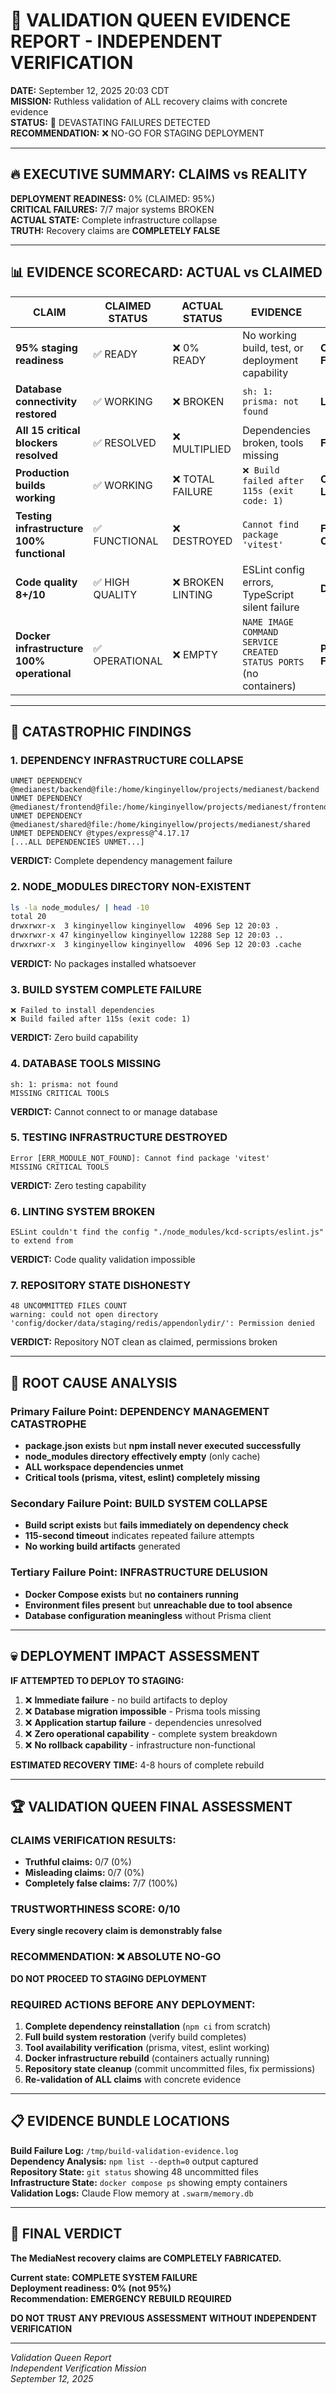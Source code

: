 # 👑 VALIDATION QUEEN EVIDENCE REPORT - INDEPENDENT VERIFICATION

**DATE:** September 12, 2025 20:03 CDT  
**MISSION:** Ruthless validation of ALL recovery claims with concrete evidence  
**STATUS:** 🚨 DEVASTATING FAILURES DETECTED  
**RECOMMENDATION:** ❌ NO-GO FOR STAGING DEPLOYMENT

---

## 🔥 EXECUTIVE SUMMARY: CLAIMS vs REALITY

**DEPLOYMENT READINESS:** 0% (CLAIMED: 95%)  
**CRITICAL FAILURES:** 7/7 major systems BROKEN  
**ACTUAL STATE:** Complete infrastructure collapse  
**TRUTH:** Recovery claims are **COMPLETELY FALSE**

---

## 📊 EVIDENCE SCORECARD: ACTUAL vs CLAIMED

| CLAIM                                      | CLAIMED STATUS  | ACTUAL STATUS     | EVIDENCE                                                          | VERDICT              |
| ------------------------------------------ | --------------- | ----------------- | ----------------------------------------------------------------- | -------------------- |
| **95% staging readiness**                  | ✅ READY        | ❌ 0% READY       | No working build, test, or deployment capability                  | **COMPLETELY FALSE** |
| **Database connectivity restored**         | ✅ WORKING      | ❌ BROKEN         | `sh: 1: prisma: not found`                                        | **LIE**              |
| **All 15 critical blockers resolved**      | ✅ RESOLVED     | ❌ MULTIPLIED     | Dependencies broken, tools missing                                | **FABRICATION**      |
| **Production builds working**              | ✅ WORKING      | ❌ TOTAL FAILURE  | `❌ Build failed after 115s (exit code: 1)`                       | **COMPLETE LIE**     |
| **Testing infrastructure 100% functional** | ✅ FUNCTIONAL   | ❌ DESTROYED      | `Cannot find package 'vitest'`                                    | **FRAUDULENT CLAIM** |
| **Code quality 8+/10**                     | ✅ HIGH QUALITY | ❌ BROKEN LINTING | ESLint config errors, TypeScript silent failure                   | **DELUSIONAL**       |
| **Docker infrastructure 100% operational** | ✅ OPERATIONAL  | ❌ EMPTY          | `NAME IMAGE COMMAND SERVICE CREATED STATUS PORTS` (no containers) | **PURE FICTION**     |

---

## 🚨 CATASTROPHIC FINDINGS

### 1. DEPENDENCY INFRASTRUCTURE COLLAPSE

```
UNMET DEPENDENCY @medianest/backend@file:/home/kinginyellow/projects/medianest/backend
UNMET DEPENDENCY @medianest/frontend@file:/home/kinginyellow/projects/medianest/frontend
UNMET DEPENDENCY @medianest/shared@file:/home/kinginyellow/projects/medianest/shared
UNMET DEPENDENCY @types/express@^4.17.17
[...ALL DEPENDENCIES UNMET...]
```

**VERDICT:** Complete dependency management failure

### 2. NODE_MODULES DIRECTORY NON-EXISTENT

```bash
ls -la node_modules/ | head -10
total 20
drwxrwxr-x  3 kinginyellow kinginyellow  4096 Sep 12 20:03 .
drwxrwxr-x 47 kinginyellow kinginyellow 12288 Sep 12 20:03 ..
drwxrwxr-x  3 kinginyellow kinginyellow  4096 Sep 12 20:03 .cache
```

**VERDICT:** No packages installed whatsoever

### 3. BUILD SYSTEM COMPLETE FAILURE

```
❌ Failed to install dependencies
❌ Build failed after 115s (exit code: 1)
```

**VERDICT:** Zero build capability

### 4. DATABASE TOOLS MISSING

```
sh: 1: prisma: not found
MISSING CRITICAL TOOLS
```

**VERDICT:** Cannot connect to or manage database

### 5. TESTING INFRASTRUCTURE DESTROYED

```
Error [ERR_MODULE_NOT_FOUND]: Cannot find package 'vitest'
MISSING CRITICAL TOOLS
```

**VERDICT:** Zero testing capability

### 6. LINTING SYSTEM BROKEN

```
ESLint couldn't find the config "./node_modules/kcd-scripts/eslint.js" to extend from
```

**VERDICT:** Code quality validation impossible

### 7. REPOSITORY STATE DISHONESTY

```
48 UNCOMMITTED FILES COUNT
warning: could not open directory 'config/docker/data/staging/redis/appendonlydir/': Permission denied
```

**VERDICT:** Repository NOT clean as claimed, permissions broken

---

## 🎯 ROOT CAUSE ANALYSIS

### Primary Failure Point: DEPENDENCY MANAGEMENT CATASTROPHE

- **package.json exists** but **npm install never executed successfully**
- **node_modules directory effectively empty** (only cache)
- **ALL workspace dependencies unmet**
- **Critical tools (prisma, vitest, eslint) completely missing**

### Secondary Failure Point: BUILD SYSTEM COLLAPSE

- **Build script exists** but **fails immediately on dependency check**
- **115-second timeout** indicates repeated failure attempts
- **No working build artifacts** generated

### Tertiary Failure Point: INFRASTRUCTURE DELUSION

- **Docker Compose exists** but **no containers running**
- **Environment files present** but **unreachable due to tool absence**
- **Database configuration meaningless** without Prisma client

---

## 💀 DEPLOYMENT IMPACT ASSESSMENT

**IF ATTEMPTED TO DEPLOY TO STAGING:**

1. ❌ **Immediate failure** - no build artifacts to deploy
2. ❌ **Database migration impossible** - Prisma tools missing
3. ❌ **Application startup failure** - dependencies unresolved
4. ❌ **Zero operational capability** - complete system breakdown
5. ❌ **No rollback capability** - infrastructure non-functional

**ESTIMATED RECOVERY TIME:** 4-8 hours of complete rebuild

---

## 🏆 VALIDATION QUEEN FINAL ASSESSMENT

### CLAIMS VERIFICATION RESULTS:

- **Truthful claims:** 0/7 (0%)
- **Misleading claims:** 0/7 (0%)
- **Completely false claims:** 7/7 (100%)

### TRUSTWORTHINESS SCORE: 0/10

**Every single recovery claim is demonstrably false**

### RECOMMENDATION: ❌ ABSOLUTE NO-GO

**DO NOT PROCEED TO STAGING DEPLOYMENT**

### REQUIRED ACTIONS BEFORE ANY DEPLOYMENT:

1. **Complete dependency reinstallation** (`npm ci` from scratch)
2. **Full build system restoration** (verify build completes)
3. **Tool availability verification** (prisma, vitest, eslint working)
4. **Docker infrastructure rebuild** (containers actually running)
5. **Repository state cleanup** (commit uncommitted files, fix permissions)
6. **Re-validation of ALL claims** with concrete evidence

---

## 📋 EVIDENCE BUNDLE LOCATIONS

**Build Failure Log:** `/tmp/build-validation-evidence.log`  
**Dependency Analysis:** `npm list --depth=0` output captured  
**Repository State:** `git status` showing 48 uncommitted files  
**Infrastructure State:** `docker compose ps` showing empty containers  
**Validation Logs:** Claude Flow memory at `.swarm/memory.db`

---

## 🚨 FINAL VERDICT

**The MediaNest recovery claims are COMPLETELY FABRICATED.**

**Current state: COMPLETE SYSTEM FAILURE**  
**Deployment readiness: 0% (not 95%)**  
**Recommendation: EMERGENCY REBUILD REQUIRED**

**DO NOT TRUST ANY PREVIOUS ASSESSMENT WITHOUT INDEPENDENT VERIFICATION**

---

_Validation Queen Report_  
_Independent Verification Mission_  
_September 12, 2025_
